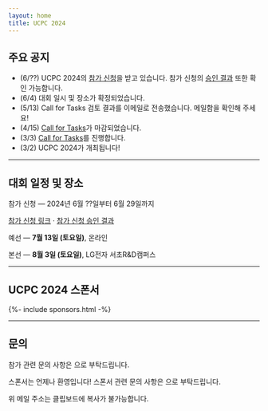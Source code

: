 ```yaml
---
layout: home
title: UCPC 2024
---
```


## 주요 공지

- (6/??) UCPC 2024의 [참가 신청](https://docs.google.com/forms/d/e/1FAIpQLSfsXiZJmeqX0AR_6nG7d_i2qiaXpbL4ZSi-olmWZGig65PtEQ/viewform)을 받고 있습니다. 참가 신청의 [승인 결과](https://docs.google.com/spreadsheets/d/16g5iZdJM67wqf3cUolCyGy3KZ6fsGQ6a23St5Umbpqk/edit) 또한 확인 가능합니다.
- (6/4) 대회 일시 및 장소가 확정되었습니다.
- (5/13) Call for Tasks 검토 결과를 이메일로 전송했습니다. 메일함을 확인해 주세요!
- (4/15) [Call for Tasks](/tasks)가 마감되었습니다.
- (3/3) [Call for Tasks](/tasks)를 진행합니다.
- (3/2) UCPC 2024가 개최됩니다!

---

## 대회 일정 및 장소

참가 신청 — 2024년 6월 ??일부터 6월 29일까지

[참가 신청 링크](https://docs.google.com/forms/d/e/1FAIpQLSfsXiZJmeqX0AR_6nG7d_i2qiaXpbL4ZSi-olmWZGig65PtEQ/viewform) · [참가 신청 승인 결과](https://docs.google.com/spreadsheets/d/16g5iZdJM67wqf3cUolCyGy3KZ6fsGQ6a23St5Umbpqk/edit)

예선 — **7월 13일 (토요일)**, 온라인

본선 — **8월 3일 (토요일)**, LG전자 서초R&D캠퍼스

---

## UCPC 2024 스폰서

<div class="sponsors-grid">
  {%- include sponsors.html -%}
</div>

---

## 문의

참가 관련 문의 사항은 <a href="#" class="mail-address" data-name="contact" data-domain="ucpc" data-tld="me" onclick="window.location.href = 'mailto:' + this.dataset.name + '@' + this.dataset.domain + '.' + this.dataset.tld"></a>으로 부탁드립니다.

스폰서는 언제나 환영입니다! 스폰서 관련 문의 사항은 <a href="#" class="mail-address" data-name="sponsor" data-domain="ucpc" data-tld="me" onclick="window.location.href = 'mailto:' + this.dataset.name + '@' + this.dataset.domain + '.' + this.dataset.tld"></a>으로 부탁드립니다.

위 메일 주소는 클립보드에 복사가 불가능합니다.
